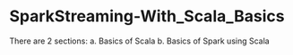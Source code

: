 # SparkStreaming-With_Scala_Basics
There are 2 sections:
a. Basics of Scala
b. Basics of Spark using Scala
